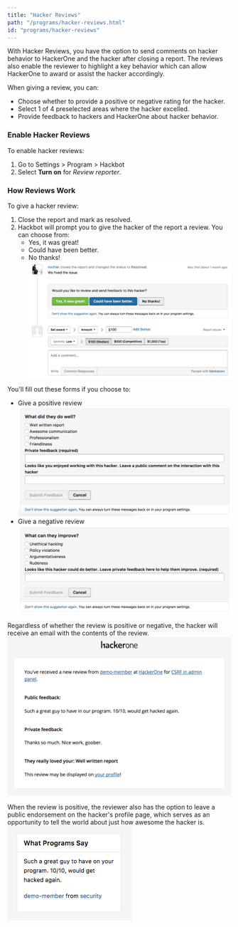 ```yaml
---
title: "Hacker Reviews"
path: "/programs/hacker-reviews.html"
id: "programs/hacker-reviews"
---
```


With Hacker Reviews, you have the option to send comments on hacker behavior to HackerOne and the hacker after closing a report. The reviews also enable the reviewer to highlight a key behavior which can allow HackerOne to award or assist the hacker accordingly. 

When giving a review, you can: 
* Choose whether to provide a positive or negative rating for the hacker.
* Select 1 of 4 preselected areas where the hacker excelled.
* Provide feedback to hackers and HackerOne about hacker behavior. 

### Enable Hacker Reviews
To enable hacker reviews:
1. Go to Settings > Program > Hackbot
2. Select **Turn on** for *Review reporter*.

### How Reviews Work
To give a hacker review:
1. Close the report and mark as resolved. 
2. Hackbot will prompt you to give the hacker of the report a review. You can choose from:
   * Yes, it was great!
   * Could have been better.
   * No thanks!
![hacker-review-1](./images/hacker-review-1.png)

You'll fill out these forms if you choose to:
* Give a positive review
![hacker-review-2](./images/hacker-review-2.png)
* Give a negative review
![hacker-review-3](./images/hacker-review-3.png)

Regardless of whether the review is positive or negative, the hacker will receive an email with the contents of the review.
![hacker-review-4](./images/hacker-review-4.png)

When the review is positive, the reviewer also has the option to leave a public endorsement on the hacker's profile page, which serves as an opportunity to tell the world about just how awesome the hacker is. 
![hacker-review-5](./images/hacker-review-5.png)
